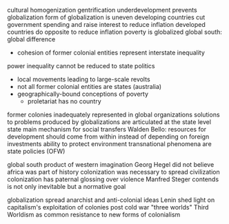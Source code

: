 cultural homogenization
gentrification
underdevelopment prevents globalization
form of globalization is uneven
	developing countries cut government spending and raise interest to reduce inflation
	developed countries do opposite to reduce inflation
poverty is globalized
global south: global difference
* cohesion of former colonial entities
represent interstate inequality

power inequality cannot be reduced to state politics
* local movements leading to large-scale revolts
* not all former colonial entities are states (australia)
* geographically-bound conceptions of poverty
	* proletariat has no country

former colonies inadequately represented in global organizations
solutions to problems produced by globalizations are articulated at the state level
state main mechanism for social transfers
Walden Bello: resources for development should come from within instead of depending on foreign investments
ability to protect environment
transnational phenomena are state policies (OFW)

global south product of western imagination
Georg Hegel did not believe africa was part of history
colonization was necessary to spread civilization
colonization has paternal glossing over violence
Manfred Steger contends is not only inevitable but a normative goal

globalization spread anarchist and anti-colonial ideas
Lenin shed light on capitalism's exploitation of colonies
post cold war "three worlds"
Third Worldism as common resistance to new forms of colonialism